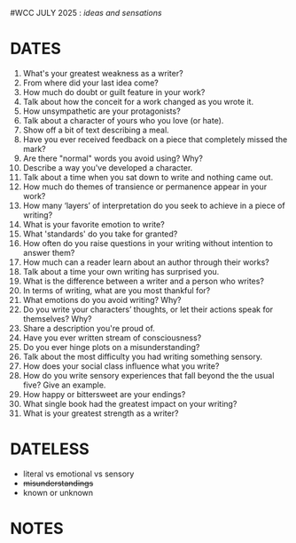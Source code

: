 #WCC JULY 2025 : *ideas and sensations*

# DATES
1. What's your greatest weakness as a writer?
2. From where did your last idea come?
3. How much do doubt or guilt feature in your work? 
4. Talk about how the conceit for a work changed as you wrote it.
5. How unsympathetic are your protagonists?
6. Talk about a character of yours who you love (or hate).
7. Show off a bit of text describing a meal.
8. Have you ever received feedback on a piece that completely missed the mark?
9. Are there "normal" words you avoid using? Why?
10. Describe a way you've developed a character.
11. Talk about a time when you sat down to write and nothing came out.
12. How much do themes of transience or permanence appear in your work?
13. How many ‘layers’ of interpretation do you seek to achieve in a piece of writing?
14. What is your favorite emotion to write?
15. What 'standards' do you take for granted?
16. How often do you raise questions in your writing without intention to answer them?
17. How much can a reader learn about an author through their works?
18. Talk about a time your own writing has surprised you.
19. What is the difference between a writer and a person who writes?
20. In terms of writing, what are you most thankful for?
21. What emotions do you avoid writing? Why?
22. Do you write your characters’ thoughts, or let their actions speak for themselves? Why?
23. Share a description you're proud of.
24. Have you ever written stream of consciousness? 
25. Do you ever hinge plots on a misunderstanding? 
26. Talk about the most difficulty you had writing something sensory.
27. How does your social class influence what you write?
28. How do you write sensory experiences that fall beyond the the usual five? Give an example.
29. How happy or bittersweet are your endings?
30. What single book had the greatest impact on your writing?
31. What is your greatest strength as a writer?

# DATELESS
- literal vs emotional vs sensory
- ~~misunderstandings~~
- known or unknown

# NOTES
